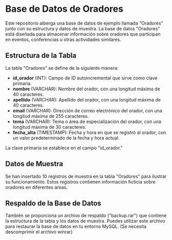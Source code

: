 # Base de Datos de Oradores

Este repositorio alberga una base de datos de ejemplo llamada "Oradores" junto con su estructura y datos de muestra. La base de datos "Oradores" está diseñada para almacenar información sobre oradores que participan en eventos, conferencias u otras actividades similares.

## Estructura de la Tabla

La tabla "Oradores" se define de la siguiente manera:

- **id_orador** (INT): Campo de ID autoincremental que sirve como clave primaria.
- **nombre** (VARCHAR): Nombre del orador, con una longitud máxima de 40 caracteres.
- **apellido** (VARCHAR): Apellido del orador, con una longitud máxima de 40 caracteres.
- **email** (VARCHAR): Dirección de correo electrónico del orador, con una longitud máxima de 255 caracteres.
- **tema** (VARCHAR): Tema o área de especialización del orador, con una longitud máxima de 30 caracteres.
- **fecha_alta** (TIMESTAMP): Fecha y hora en que se registró al orador, con un valor predeterminado de la fecha y hora actual.

La clave primaria se establece en el campo "id_orador."

## Datos de Muestra

Se han insertado 10 registros de muestra en la tabla "Oradores" para ilustrar su funcionamiento. Estos registros contienen información ficticia sobre oradores en diferentes áreas.

## Respaldo de la Base de Datos

También se proporciona un archivo de respaldo ("backup.rar") que contiene la estructura de la tabla y los datos de muestra. Puedes utilizar este archivo para restaurar la base de datos en tu entorno MySQL. (Se necesita descomprimir el archivo winrar)


